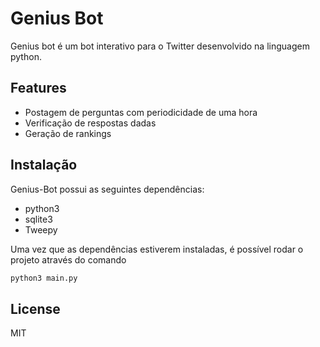 # Genius Bot

Genius bot é um bot interativo para o Twitter desenvolvido na linguagem python.

## Features

- Postagem de perguntas com periodicidade de uma hora
- Verificação de respostas dadas
- Geração de rankings

## Instalação

Genius-Bot possui as seguintes dependências: 

- python3
- sqlite3
- Tweepy

Uma vez que as dependências estiverem instaladas, é possível rodar o projeto através do comando 

```sh
python3 main.py
```

## License

MIT